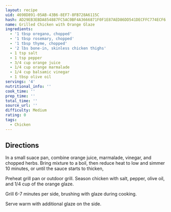 ```yaml
---
layout: recipe
uid: 4698D891-05AB-43B6-8EF7-8FB728A6115C
hash: AD29EB3EBDA854887FC5AC0BF4A3666871F0F1E87AED86DD541DECFFC774ECF6
name: Grilled Chicken with Orange Glaze
ingredients:
  - '1 tbsp oregano, chopped'
  - '1 tbsp rosemary, chopped'
  - '1 tbsp thyme, chopped'
  - '2 lbs bone-in, skinless chicken thighs'
  - 1 tsp salt
  - 1 tsp pepper
  - 3/4 cup orange juice
  - 1/4 cup orange marmalade
  - 1/4 cup balsamic vinegar
  - 1 tbsp olive oil
servings: '4'
nutritional_info: ''
cook_time: ''
prep_time: ''
total_time: ''
source_url: ''
difficulty: Medium
rating: 0
tags:
  - Chicken
---
```


## Directions

In a small suace pan, combine orange juice, marmalade, vinegar, and chopped herbs. Bring mixture to a boil, then reduce heat to low and simmer 10 minutes, or until the sauce starts to thicken,

Preheat grill pan or outdoor grill. Season chicken with salt, pepper, olive oil, and 1/4 cup of the orange glaze.

Grill 6-7 minutes per side, brushing with glaze during cooking.

Serve warm with additional glaze on the side.
